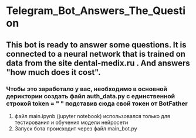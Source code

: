 # Telegram_Bot_Answers_The_Question
## This bot is ready to answer some questions. It is connected to a neural network that is trained on data from the site dental-medix.ru . And answers "how much does it cost".
### Чтобы это заработало у вас, необходимо в основной дериктории создать файл auth_data.py с единственной строкой token = " " подставив сюда свой токен от BotFather
1) файл main.ipynb (jupyter notebook) использовался только для тестирования и обучения модели нейросети
2) Запуск бота происходит через файл main_bot.py